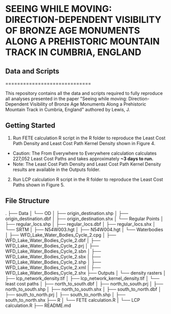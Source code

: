 # SEEING WHILE MOVING: DIRECTION-DEPENDENT VISIBILITY OF BRONZE AGE MONUMENTS ALONG A PREHISTORIC MOUNTAIN TRACK IN CUMBRIA, ENGLAND

## Data and Scripts
=============================

This repository contains all the data and scripts required to fully reproduce all analyses presented in the paper "Seeing while moving: Direction-Dependent Visibility of Bronze Age Monuments Along a Prehistoric Mountain Track in Cumbria, England" authored by Lewis, J. 


Getting Started
---------------

1. Run FETE calculation R script in the R folder to reproduce the Least Cost Path Density and Least Cost Path Kernel Density shown in Figure 4.
  * Caution: The From Everywhere to Everywhere calculation calculates 227,052 Least Cost Paths and takes approximately **~3 days to run.** 
  * Note: The Least Cost Path Density and Least Cost Path Kernel Density results are available in the Outputs folder. 
  
2. Run LCP calculation R script in the R folder to reproduce the Least Cost Paths shown in Figure 5. 

File Structure
---------------

.
├── Data
│   └── OD
│       ├── origin_destination.shp
│       ├── origin_destination.dbf
│       ├── origin_destination.shx
│   └── Regular Points
│       ├── regular_locs.shp
│       ├── regular_locs.dbf
│       ├── regular_locs.shx
│   └── SRTM
│       ├── N54W003.hgt
│       ├── N54W004.hgt
│   └── Waterbodies
│       ├── WFD_Lake_Water_Bodies_Cycle_2.cpg
│       ├── WFD_Lake_Water_Bodies_Cycle_2.dbf
│       ├── WFD_Lake_Water_Bodies_Cycle_2.prj
│       ├── WFD_Lake_Water_Bodies_Cycle_2.sbn
│       ├── WFD_Lake_Water_Bodies_Cycle_2.sbx
│       ├── WFD_Lake_Water_Bodies_Cycle_2.shp
│       ├── WFD_Lake_Water_Bodies_Cycle_2.xml
│       ├── WFD_Lake_Water_Bodies_Cycle_2.shx
├── Outputs
│   └── density rasters
│       ├── lcp_network_density.tif
│       ├── lcp_network_kernel_density.tif
│   └── least cost paths
│       ├── north_to_south.dbf
│       ├── north_to_south.prj
│       ├── north_to_south.shp
│       ├── north_to_south.shx
│       ├── south_to_north.dbf
│       ├── south_to_north.prj
│       ├── south_to_north.shp
│       ├── south_to_north.shx
├── R
│   └── FETE calculation.R
│   └── LCP calculation.R
├── README.md


